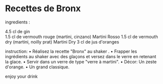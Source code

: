# Recettes de Bronx

ingredients :

4.5 cl de gin	 
1.5 cl de vermouth rouge (martini, cinzano)	 Martini Rosso
1.5 cl de vermouth dry (martini, noilly prat)	 Martini Dry
3 cl de jus d'oranges

instruction:
• Réalisez la recette "Bronx" au shaker .
• Frapper les ingrédients au shaker avec des glaçons et versez dans le verre en retenant la glace.
• Servir dans un verre de type "verre à martini".
• Décor: Un zeste d'orange.
• Un grand classique.

enjoy your drink


